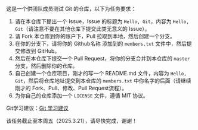 这是一个供团队成员测试 Git 的仓库，以下为任务要求：

1. 请在本仓库下提出一个 Issue，Issue 的标题为 `Hello, Git`，内容为 `Hello, Git`（请注意不要在其他仓库下提交此类无意义的 Issue）。
2. 请 Fork 本仓库到你的账户下，Pull 拉取到本地，然后创建一个分支。
3. 在你的分支下，请将你的 Github名称 添加到的 `members.txt` 文件中，然后提交修改到 GitHub。
4. 然后在本仓库下提交一个 Pull Request，将你的分支合并到本仓库的 `master` 分支，然后删除你的仓库。
5. 自己创建一个仓库项目，刚才的写一个 README.md 文件，内容为 `Hello, Git`，然后将仓库地址提交到本仓库的 `members.txt` 中你名字的后面（请继续刚才的 Fork、Pull、修改、Pull Request流程）。
6. 为你自己的仓库添加一个 `LICENSE` 文件，遵循 MIT 协议。

Git学习建议：[Git 学习建议](https://csdiy.wiki/%E5%BF%85%E5%AD%A6%E5%B7%A5%E5%85%B7/Git/)

该任务截止至本周五（2025.3.21），请尽快完成，谢谢！